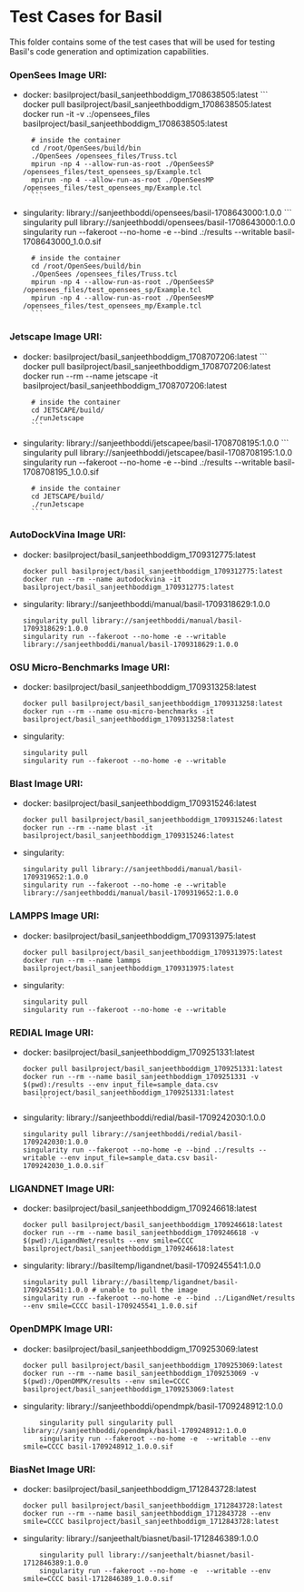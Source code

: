 # Test Cases for Basil

This folder contains some of the test cases that will be used for testing Basil's code generation and optimization capabilities.


### OpenSees Image URI:
* docker: basilproject/basil_sanjeethboddigm_1708638505:latest
        ```
        docker pull basilproject/basil_sanjeethboddigm_1708638505:latest
        docker run -it -v .:/opensees_files basilproject/basil_sanjeethboddigm_1708638505:latest

        # inside the container 
        cd /root/OpenSees/build/bin
        ./OpenSees /opensees_files/Truss.tcl
        mpirun -np 4 --allow-run-as-root ./OpenSeesSP /opensees_files/test_opensees_sp/Example.tcl
        mpirun -np 4 --allow-run-as-root ./OpenSeesMP /opensees_files/test_opensees_mp/Example.tcl
        ```

* singularity: library://sanjeethboddi/opensees/basil-1708643000:1.0.0
        ```
        singularity pull library://sanjeethboddi/opensees/basil-1708643000:1.0.0
        singularity run --fakeroot --no-home -e --bind .:/results --writable basil-1708643000_1.0.0.sif

        # inside the container
        cd /root/OpenSees/build/bin
        ./OpenSees /opensees_files/Truss.tcl
        mpirun -np 4 --allow-run-as-root ./OpenSeesSP /opensees_files/test_opensees_sp/Example.tcl
        mpirun -np 4 --allow-run-as-root ./OpenSeesMP /opensees_files/test_opensees_mp/Example.tcl
        ```

### Jetscape Image URI:
* docker: basilproject/basil_sanjeethboddigm_1708707206:latest
        ```
        docker pull basilproject/basil_sanjeethboddigm_1708707206:latest
        docker run --rm --name jetscape -it basilproject/basil_sanjeethboddigm_1708707206:latest

        # inside the container
        cd JETSCAPE/build/
        ./runJetscape
        ```

* singularity: library://sanjeethboddi/jetscapee/basil-1708708195:1.0.0
        ```
        singularity pull library://sanjeethboddi/jetscapee/basil-1708708195:1.0.0
        singularity run --fakeroot --no-home -e --bind .:/results --writable basil-1708708195_1.0.0.sif

        # inside the container
        cd JETSCAPE/build/
        ./runJetscape
        ```

### AutoDockVina Image URI:
* docker: basilproject/basil_sanjeethboddigm_1709312775:latest
    ```
    docker pull basilproject/basil_sanjeethboddigm_1709312775:latest
    docker run --rm --name autodockvina -it basilproject/basil_sanjeethboddigm_1709312775:latest
    ```
* singularity: library://sanjeethboddi/manual/basil-1709318629:1.0.0 
    ```
    singularity pull library://sanjeethboddi/manual/basil-1709318629:1.0.0 
    singularity run --fakeroot --no-home -e --writable library://sanjeethboddi/manual/basil-1709318629:1.0.0
    ```

### OSU Micro-Benchmarks Image URI:
* docker: basilproject/basil_sanjeethboddigm_1709313258:latest
    ```
    docker pull basilproject/basil_sanjeethboddigm_1709313258:latest
    docker run --rm --name osu-micro-benchmarks -it basilproject/basil_sanjeethboddigm_1709313258:latest
    ```
* singularity: 
    ```
    singularity pull 
    singularity run --fakeroot --no-home -e --writable 
    ```

### Blast Image URI:
* docker: basilproject/basil_sanjeethboddigm_1709315246:latest
    ```
    docker pull basilproject/basil_sanjeethboddigm_1709315246:latest
    docker run --rm --name blast -it basilproject/basil_sanjeethboddigm_1709315246:latest
    ```
* singularity: 
    ```
    singularity pull library://sanjeethboddi/manual/basil-1709319652:1.0.0
    singularity run --fakeroot --no-home -e --writable library://sanjeethboddi/manual/basil-1709319652:1.0.0
    ```


### LAMPPS Image URI: 
* docker: basilproject/basil_sanjeethboddigm_1709313975:latest
    ```
    docker pull basilproject/basil_sanjeethboddigm_1709313975:latest
    docker run --rm --name lammps basilproject/basil_sanjeethboddigm_1709313975:latest
    ```
* singularity: 
    ```
    singularity pull 
    singularity run --fakeroot --no-home -e --writable
    ```


### REDIAL Image URI:
* docker: basilproject/basil_sanjeethboddigm_1709251331:latest
    ```
    docker pull basilproject/basil_sanjeethboddigm_1709251331:latest
    docker run --rm --name basil_sanjeethboddigm_1709251331 -v $(pwd):/results --env input_file=sample_data.csv basilproject/basil_sanjeethboddigm_1709251331:latest
        ```
* singularity: library://sanjeethboddi/redial/basil-1709242030:1.0.0
    ```
    singularity pull library://sanjeethboddi/redial/basil-1709242030:1.0.0
    singularity run --fakeroot --no-home -e --bind .:/results --writable --env input_file=sample_data.csv basil-1709242030_1.0.0.sif
    ```

### LIGANDNET Image URI: 
* docker: basilproject/basil_sanjeethboddigm_1709246618:latest
    ```
    docker pull basilproject/basil_sanjeethboddigm_1709246618:latest
    docker run --rm --name basil_sanjeethboddigm_1709246618 -v $(pwd):/LigandNet/results --env smile=CCCC basilproject/basil_sanjeethboddigm_1709246618:latest
    ```
* singularity: library://basiltemp/ligandnet/basil-1709245541:1.0.0
    ```
    singularity pull library://basiltemp/ligandnet/basil-1709245541:1.0.0 # unable to pull the image
    singularity run --fakeroot --no-home -e --bind .:/LigandNet/results --env smile=CCCC basil-1709245541_1.0.0.sif
    ```
### OpenDMPK Image URI:
* docker: basilproject/basil_sanjeethboddigm_1709253069:latest
    ```
    docker pull basilproject/basil_sanjeethboddigm_1709253069:latest
    docker run --rm --name basil_sanjeethboddigm_1709253069 -v $(pwd):/OpenDMPK/results --env smile=CCCC basilproject/basil_sanjeethboddigm_1709253069:latest
    ```
* singularity: library://sanjeethboddi/opendmpk/basil-1709248912:1.0.0
    ```
        singularity pull singularity pull library://sanjeethboddi/opendmpk/basil-1709248912:1.0.0
        singularity run --fakeroot --no-home -e  --writable --env smile=CCCC basil-1709248912_1.0.0.sif
    ```

### BiasNet Image URI:
* docker: basilproject/basil_sanjeethboddigm_1712843728:latest
    ```
    docker pull basilproject/basil_sanjeethboddigm_1712843728:latest
    docker run --rm --name basil_sanjeethboddigm_1712843728 --env smile=CCCC basilproject/basil_sanjeethboddigm_1712843728:latest
    ```
* singularity: library://sanjeethalt/biasnet/basil-1712846389:1.0.0
    ```
        singularity pull library://sanjeethalt/biasnet/basil-1712846389:1.0.0
        singularity run --fakeroot --no-home -e  --writable --env smile=CCCC basil-1712846389_1.0.0.sif
    ```